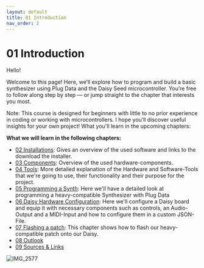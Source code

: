 ```yaml
---
layout: default
title: 01 Introduction
nav_order: 2
---
```


# 01 Introduction

Hello!

Welcome to this page! Here, we’ll explore how to program and build a basic synthesizer using Plug Data and the Daisy Seed microcontroller.
You’re free to follow along step by step — or jump straight to the chapter that interests you most.

Note: This course is designed for beginners with little to no prior experience in coding or working with microcontrollers. I hope you’ll discover useful insights for your own project!
What you'll learn in the upcoming chapters:

**What we will learn in the following chapters:**

- [02 Installations]({{site.baseurl}}/chapter-02/02-Installations): Gives an overview of the used software and links to the download the installer. 
- [03 Components]({{site.baseurl}}/chapter-03/03-Components): Overview of the used hardware-components.
- [04 Tools]({{site.baseurl}}/chapter-04/04-Tools): More detailed explanation of the Hardware and Software-Tools that we're going to use, their functionality and their purpose for the project.
- [05 Programming a Synth]({{site.baseurl}}/chapter-05/05-programming-a-synth): Here we'll have a detailed look at programming a heavy-compatible Synthesizer with Plug Data
- [06 Daisy Hardware Configuration]({{site.baseurl}}/chapter-06/06-Daisy-Hardware-Configuration): Here we'll configure a Daisy board and equip it with necessary components such as controls, an Audio-Output and a MIDI-Input and how to configure them in a custom JSON-File.
- [07 Flashing a patch]({{site.baseurl}}/chapter-07/07-flashing-a-patch): This chapter shows how to flash our heavy-compatible patch onto our Daisy.
- [08 Outlook]({{site.baseurl}}/chapter-08/08-outlook)
- [09 Sources & Links]({{site.baseurl}}/chapter-09/09-sources-and-links)
  
![IMG_2577](https://github.com/user-attachments/assets/fb78d866-eece-4916-ae43-1edcf5d078cc)
